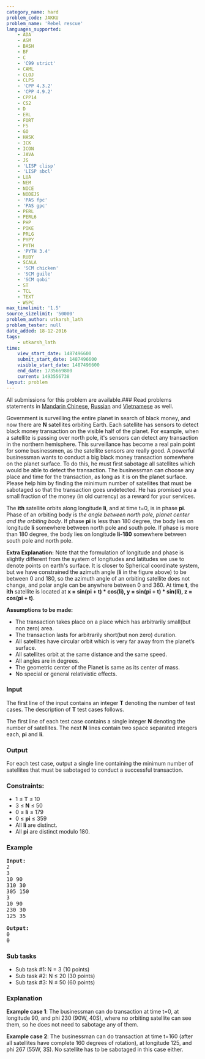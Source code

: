 ```yaml
---
category_name: hard
problem_code: JAKKU
problem_name: 'Rebel rescue'
languages_supported:
    - ADA
    - ASM
    - BASH
    - BF
    - C
    - 'C99 strict'
    - CAML
    - CLOJ
    - CLPS
    - 'CPP 4.3.2'
    - 'CPP 4.9.2'
    - CPP14
    - CS2
    - D
    - ERL
    - FORT
    - FS
    - GO
    - HASK
    - ICK
    - ICON
    - JAVA
    - JS
    - 'LISP clisp'
    - 'LISP sbcl'
    - LUA
    - NEM
    - NICE
    - NODEJS
    - 'PAS fpc'
    - 'PAS gpc'
    - PERL
    - PERL6
    - PHP
    - PIKE
    - PRLG
    - PYPY
    - PYTH
    - 'PYTH 3.4'
    - RUBY
    - SCALA
    - 'SCM chicken'
    - 'SCM guile'
    - 'SCM qobi'
    - ST
    - TCL
    - TEXT
    - WSPC
max_timelimit: '1.5'
source_sizelimit: '50000'
problem_author: utkarsh_lath
problem_tester: null
date_added: 18-12-2016
tags:
    - utkarsh_lath
time:
    view_start_date: 1487496600
    submit_start_date: 1487496600
    visible_start_date: 1487496600
    end_date: 1735669800
    current: 1493556738
layout: problem
---
```

All submissions for this problem are available.###  Read problems statements in [Mandarin Chinese](http://www.codechef.com/download/translated/FEB17/mandarin/JAKKU.pdf), [Russian](http://www.codechef.com/download/translated/FEB17/russian/JAKKU.pdf) and [Vietnamese](http://www.codechef.com/download/translated/FEB17/vietnamese/JAKKU.pdf) as well.

Government is surveilling the entire planet in search of black money, and now there are **N** satellites orbiting Earth. Each satellite has sensors to detect black money transaction on the visible half of the planet. For example, when a satellite is passing over north pole, it's sensors can detect any transaction in the northern hemisphere. This surveillance has become a real pain point for some businessmen, as the satellite sensors are really good. A powerful businessman wants to conduct a big black money transaction somewhere on the planet surface. To do this, he must first sabotage all satellites which would be able to detect the transaction. The businessman can choose any place and time for the transaction, as long as it is on the planet surface. Please help him by finding the minimum number of satellites that must be sabotaged so that the transaction goes undetected. He has promised you a small fraction of the money (in old currency) as a reward for your services.

<object data="https://s3.amazonaws.com/codechef\_shared/download/upload/FEB17/SC.svg" type="image/svg+xml" height="350"> </object> <object data="https://s3.amazonaws.com/codechef\_shared/download/upload/FEB17/T2.svg" type="image/svg+xml" height="350"> </object>

The **ith** satellite orbits along longitude **li**, and at time t=0, is in phase **pi**. Phase of an orbiting body is *the angle between north pole, planet center and the orbiting body*. If phase **pi** is less than 180 degree, the body lies on longitude **li** somewhere between north pole and south pole. If phase is more than 180 degree, the body lies on longitude **li-180** somewhere between south pole and north pole.

**Extra Explanation:** Note that the formulation of longitude and phase is slightly different from the system of longitudes and latitudes we use to denote points on earth's surface. It is closer to Spherical coordinate system, but we have constrained the azimuth angle (**li** in the figure above) to be between 0 and 180, so the azimuth angle of an orbiting satellite does not change, and polar angle can be anywhere between 0 and 360. At time **t**, the **ith** satellite is located at **x = sin(pi + t) \* cos(li), y = sin(pi + t) \* sin(li), z = cos(pi + t)**.

**Assumptions to be made:**

- The transaction takes place on a place which has arbitrarily small(but non zero) area.
- The transaction lasts for arbitrarily short(but non zero) duration.
- All satellites have circular orbit which is very far away from the planet’s surface.
- All satellites orbit at the same distance and the same speed.
- All angles are in degrees.
- The geometric center of the Planet is same as its center of mass.
- No special or general relativistic effects.

### Input

The first line of the input contains an integer **T** denoting the number of test cases. The description of **T** test cases follows.

The first line of each test case contains a single integer **N** denoting the number of satellites. The next **N** lines contain two space separated integers each, **pi** and **li**.

### Output

For each test case, output a single line containing the minimum number of satellites that must be sabotaged to conduct a successful transaction.

### Constraints:

- 1 ≤ **T** ≤ 10
- 3 ≤ **N** ≤ 50
- 0 ≤ **li** ≤ 179
- 0 ≤ **pi** ≤ 359
- All **li** are distinct.
- All **pi** are distinct modulo 180.

### Example

<pre>
<b>Input:</b>
2
3
10 90
310 30
305 150
3
10 90
230 30
125 35

<b>Output:</b>
0
0
</pre>
### Sub tasks

- Sub task #1: N = 3 (10 points)
- Sub task #2: N ≤ 20 (30 points)
- Sub task #3: N ≤ 50 (60 points)

### Explanation

**Example case 1**: The businessman can do transaction at time t=0, at longitude 90, and phi 230 (90W, 40S), where no orbiting satellite can see them, so he does not need to sabotage any of them.

**Example case 2**: The businessman can do transaction at time t=160 (after all satellites have complete 160 degrees of rotation), at longitude 125, and phi 267 (55W, 3S). No satellite has to be sabotaged in this case either.
